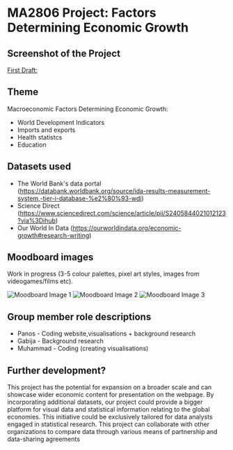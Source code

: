 # MA2806 Project: Factors Determining ​Economic Growth

## Screenshot of the Project

[First Draft:](https://github.com/panosleontsinis/MA2806-Economic-Growth-2411209-2403156-2401374/blob/main/draft.PNG?raw=true)

## Theme

Macroeconomic Factors Determining ​Economic Growth:
- World Development Indicators
- Imports and exports
- Health statistcs
- Education

## Datasets used

- The World Bank's data portal (https://databank.worldbank.org/source/ida-results-measurement-system,-tier-i-database-%e2%80%93-wdi)
- Science Direct (https://www.sciencedirect.com/science/article/pii/S2405844021012123?via%3Dihub)
- Our World In Data (https://ourworldindata.org/economic-growth#research-writing)

## Moodboard images

Work in progress
(3-5 colour palettes, pixel art styles, images from videogames/films etc).

![Moodboard Image 1](PASTE_IMAGE_URL_INSIDE_BRACKETS_HERE)
![Moodboard Image 2](PASTE_IMAGE_URL_INSIDE_BRACKETS_HERE)
![Moodboard Image 3](PASTE_IMAGE_URL_INSIDE_BRACKETS_HERE)

## Group member role descriptions
- Panos - Coding website,visualisations + background research
- Gabija - Background research
- Muhammad - Coding (creating visualisations)

## Further development?
This project has the potential for expansion on a broader scale and can showcase wider economic content for presentation on the webpage. By incorporating additional datasets, our project could provide a bigger platform for visual data and statistical information relating to the global economies. This initiative could be exclusively tailored for data analysts engaged in statistical research. This project can collaborate with other organizations to compare data through various means of partnership and data-sharing agreements
